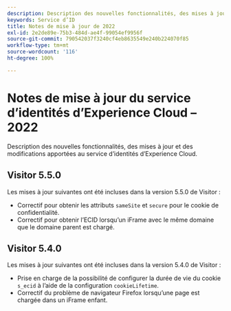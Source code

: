 ```yaml
---
description: Description des nouvelles fonctionnalités, des mises à jour et des modifications apportées au service d’identités d’Experience Cloud.
keywords: Service d’ID
title: Notes de mise à jour de 2022
exl-id: 2e2de89e-75b3-484d-ae4f-99054ef9956f
source-git-commit: 790542037f3240cf4eb8635549e240b224070f85
workflow-type: tm+mt
source-wordcount: '116'
ht-degree: 100%

---
```


# Notes de mise à jour du service d’identités d’Experience Cloud – 2022

Description des nouvelles fonctionnalités, des mises à jour et des modifications apportées au service d’identités d’Experience Cloud.

## Visitor 5.5.0

Les mises à jour suivantes ont été incluses dans la version 5.5.0 de Visitor :

* Correctif pour obtenir les attributs `sameSite` et `secure` pour le cookie de confidentialité.
* Correctif pour obtenir l’ECID lorsqu’un iFrame avec le même domaine que le domaine parent est chargé.

## Visitor 5.4.0

Les mises à jour suivantes ont été incluses dans la version 5.4.0 de Visitor :

* Prise en charge de la possibilité de configurer la durée de vie du cookie `s_ecid` à l’aide de la configuration `cookieLifetime`.
* Correctif du problème de navigateur Firefox lorsqu’une page est chargée dans un iFrame enfant.
